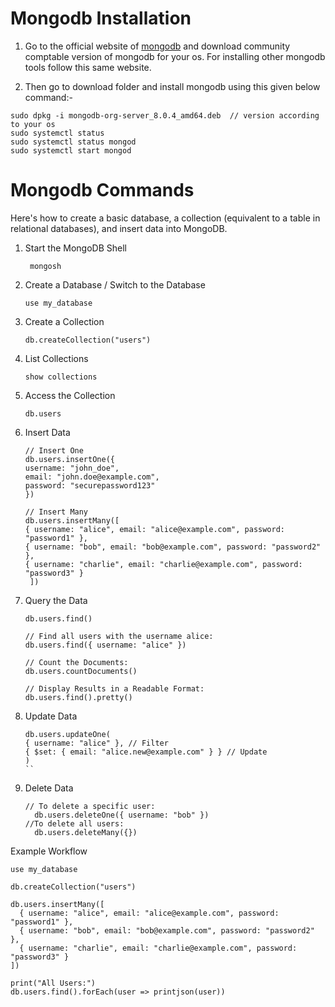 # Mongodb Installation
1. Go to the official website of [mongodb](https://www.mongodb.com/try/download/community) and download community comptable version of mongodb for your os. For installing other mongodb tools follow this same website. 

2. Then go to download folder and install mongodb using this given below command:-

```
sudo dpkg -i mongodb-org-server_8.0.4_amd64.deb  // version according to your os
sudo systemctl status
sudo systemctl status mongod
sudo systemctl start mongod
```
# Mongodb Commands

Here's how to create a basic database, a collection (equivalent to a table in relational databases), and insert data into MongoDB.

1. Start the MongoDB Shell
   ```
    mongosh
   ```
2. Create a Database /  Switch to the Database
    ```
    use my_database
   ```
3. Create a Collection
    ```
    db.createCollection("users")
   ```
4. List Collections
     ```
    show collections
   ```
5. Access the Collection
     ```
    db.users
   ```
6. Insert Data
    ```
    // Insert One
    db.users.insertOne({
    username: "john_doe",
    email: "john.doe@example.com",
    password: "securepassword123"
    })

    // Insert Many
    db.users.insertMany([
    { username: "alice", email: "alice@example.com", password: "password1" },
    { username: "bob", email: "bob@example.com", password: "password2" },
    { username: "charlie", email: "charlie@example.com", password: "password3" }
     ])
    ```
7. Query the Data
     ```
    db.users.find()
     
   // Find all users with the username alice:
    db.users.find({ username: "alice" })
     
    // Count the Documents:
     db.users.countDocuments()

    // Display Results in a Readable Format:
     db.users.find().pretty()

   ```
8. Update Data
     ```
    db.users.updateOne(
   { username: "alice" }, // Filter
   { $set: { email: "alice.new@example.com" } } // Update
   )
   ``
9. Delete Data
     ```
     // To delete a specific user:
       db.users.deleteOne({ username: "bob" })
     //To delete all users:
       db.users.deleteMany({})

   ```
Example Workflow
```
use my_database

db.createCollection("users")

db.users.insertMany([
  { username: "alice", email: "alice@example.com", password: "password1" },
  { username: "bob", email: "bob@example.com", password: "password2" },
  { username: "charlie", email: "charlie@example.com", password: "password3" }
])

print("All Users:")
db.users.find().forEach(user => printjson(user))

```
